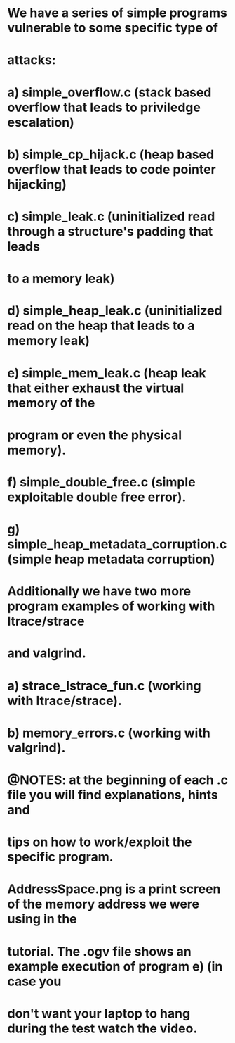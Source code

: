 # 
#  We have a series of simple programs vulnerable to some specific type of
#  attacks:
#  a) simple_overflow.c (stack based overflow that leads to priviledge escalation)
#  b) simple_cp_hijack.c (heap based overflow that leads to code pointer hijacking)
#  c) simple_leak.c (uninitialized read through a structure's padding that leads 
#                   to a memory leak)
#  d) simple_heap_leak.c (uninitialized read on the heap that leads to a memory leak)
#  e) simple_mem_leak.c (heap leak that either exhaust the virtual memory of the 
#                        program or even the physical memory).
#  f) simple_double_free.c (simple exploitable double free error).
#  g) simple_heap_metadata_corruption.c (simple heap metadata corruption)
#  
#  Additionally we have two more program examples of working with ltrace/strace
#  and valgrind.
#  a) strace_lstrace_fun.c (working with ltrace/strace).
#  b) memory_errors.c (working with valgrind).
# 
#  @NOTES: at the beginning of each .c file you will find explanations, hints and
#          tips on how to work/exploit the specific program. 
# 
#  AddressSpace.png is a print screen of the memory address we were using in the
#  tutorial. The .ogv file shows an example execution of program e) (in case you
#  don't want your laptop to hang during the test watch the video.
#  





